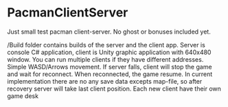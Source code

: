 # PacmanClientServer
Just small test pacman client-server. No ghost or bonuses included yet.

/Build folder contains builds of the server and the client app. Server is console C# application, client is 
Unity graphic application with 640x480 window. You can run multiple clients if they have different addresses.
Simple WASD/Arrows movement. If server falls, client will stop the game and wait for reconnect. When reconnected,
the game resume. In current implementation there are no any save data excepts map-file, so after recovery server 
will take last client position. Each new client have their own game desk
